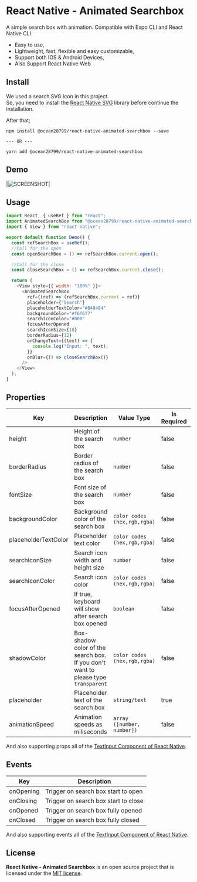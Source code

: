 # React Native - Animated Searchbox

A simple search box with animation. Compatible with Expo CLI and React Native CLI.

- Easy to use,
- Lightweight, fast, flexible and easy customizable,
- Support both IOS & Android Devices,
- Also Support React Native Web

## Install

We used a search SVG icon in this project.  
So, you need to install the [React Native SVG](https://github.com/react-native-community/react-native-svg#installation) library before continue the installation.

After that;

```
npm install @ocean28799/react-native-animated-searchbox --save

--- OR ---

yarn add @ocean28799/react-native-animated-searchbox
```

## Demo

|![SCREENSHOT](https://raw.githubusercontent.com/gurayyarar/React-Native-Animated-Searchbox/HEAD/assets/demo/web.gif)|

## Usage

```javascript
import React, { useRef } from "react";
import AnimatedSearchBox from "@ocean28799/react-native-animated-searchbox";
import { View } from "react-native";

export default function Demo() {
  const refSearchBox = useRef();
  //Call for the open
  const openSearchBox = () => refSearchBox.current.open();

  //Call for the close
  const closeSearchBox = () => refSearchBox.current.close();

  return (
    <View style={{ width: "100%" }}>
      <AnimatedSearchBox
        ref={(ref) => (refSearchBox.current = ref)}
        placeholder={"Search"}
        placeholderTextColor="#848484"
        backgroundColor="#f6f6f7"
        searchIconColor="#000"
        focusAfterOpened
        searchIconSize={18}
        borderRadius={12}
        onChangeText={(text) => {
          console.log("Input: ", text);
        }}
        onBlur={() => closeSearchBox()}
      />
    </View>
  );
}
```

## Properties

| Key                  | Description                                                                          | Value Type                   | Is Required | Default                |
| -------------------- | ------------------------------------------------------------------------------------ | ---------------------------- | ----------- | ---------------------- |
| height               | Height of the search box                                                             | `number`                     | false       | 48                     |
| borderRadius         | Border radius of the search box                                                      | `number`                     | false       | 48                     |
| fontSize             | Font size of the search box                                                          | `number`                     | false       | 20                     |
| backgroundColor      | Background color of the search box                                                   | `color codes (hex,rgb,rgba)` | false       | rgba(255,255,255,0.70) |
| placeholderTextColor | Placeholder text color                                                               | `color codes (hex,rgb,rgba)` | false       | #555555                |
| searchIconSize       | Search icon width and height size                                                    | `number`                     | false       | 20                     |
| searchIconColor      | Search icon color                                                                    | `color codes (hex,rgb,rgba)` | false       | #555555                |
| focusAfterOpened     | If true, keyboard will show after search box opened                                  | `boolean`                    | false       | false                  |
| shadowColor          | Box\-shadow color of the search box\. If you don't want to please type `transparent` | `color codes (hex,rgb,rgba)` | false       | rgba(0,0,0,0.12\)      |
| placeholder          | Placeholder text of the search box                                                   | `string/text`                | true        |                        |
| animationSpeed       | Animation speeds as miliseconds                                                      | `array ([number, number])`   | false       | [200, 250]             |

And also supporting props all of the [TextInput Component of React Native](https://reactnative.dev/docs/textinput).

## Events

| Key       | Description                          |
| --------- | ------------------------------------ |
| onOpening | Trigger on search box start to open  |
| onClosing | Trigger on search box start to close |
| onOpened  | Trigger on search box fully opened   |
| onClosed  | Trigger on search box fully closed   |

And also supporting events all of the [TextInput Component of React Native](https://reactnative.dev/docs/textinput).

## License

**React Native - Animated Searchbox** is an open source project that is licensed under the [MIT license](http://opensource.org/licenses/MIT).
